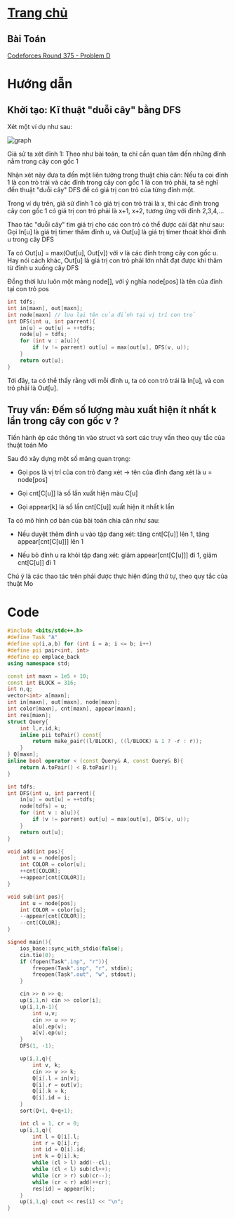 # [Trang chủ](https://ppap-1264589.github.io/interesting-solution)

## Bài Toán
[Codeforces Round 375 - Problem D](https://codeforces.com/contest/375/problem/D)

# Hướng dẫn

## Khởi tạo: Kĩ thuật "duỗi cây" bằng DFS

Xét một ví dụ như sau:

![graph](https://user-images.githubusercontent.com/88699088/140309883-a7223fbe-211a-43bc-8e9d-9e5becf73979.png)

Giả sử ta xét đỉnh 1: Theo như bài toán, ta chỉ cần quan tâm đến những đỉnh nằm trong cây con gốc 1

Nhận xét này đưa ta đến một liên tưởng trong thuật chia căn: Nếu ta coi đỉnh 1 là con trỏ trái và các đỉnh trong cây con gốc 1 là con trỏ phải, ta sẽ nghĩ đến thuật "duỗi cây" DFS để có giá trị con trỏ của từng đỉnh một.

Trong ví dụ trên, giả sử đỉnh 1 có giá trị con trỏ trái là x, thì các đỉnh trong cây con gốc 1 có giá trị con trỏ phải là x+1, x+2, tương ứng với đỉnh 2,3,4,...

Thao tác "duỗi cây" tìm giá trị cho các con trỏ có thể được cài đặt như sau: Gọi In[u] là giá trị timer thăm đỉnh u, và Out[u] là giá trị timer thoát khỏi đỉnh u trong cây DFS

Ta có Out[u] = max(Out[u], Out[v]) với v là các đỉnh trong cây con gốc u. Hay nói cách khác, Out[u] là giá trị con trỏ phải lớn nhất đạt được khi thăm từ đỉnh u xuống cây DFS

Đồng thời lưu luôn một mảng node[], với ý nghĩa node[pos] là tên của đỉnh tại con trỏ pos
```c++
int tdfs;
int in[maxn], out[maxn];
int node[maxn] // lưu lại tên của đỉnh tại vị trí con trỏ
int DFS(int u, int parrent){
    in[u] = out[u] = ++tdfs;
    node[u] = tdfs;
    for (int v : a[u]){
        if (v != parrent) out[u] = max(out[u], DFS(v, u));
    }
    return out[u];
}
```

Tới đây, ta có thể thấy rằng với mỗi đỉnh u, ta có con trỏ trái là In[u], và con trỏ phải là Out[u]. 

## Truy vấn: Đếm số lượng màu xuất hiện ít nhất k lần trong cây con gốc v ?

Tiến hành ép các thông tin vào struct và sort các truy vấn theo quy tắc của thuật toán Mo

Sau đó xây dựng một số mảng quan trọng:

- Gọi pos là vị trí của con trỏ đang xét 
    -> tên của đỉnh đang xét là u = node[pos]

- Gọi cnt[C[u]] là số lần xuất hiện màu C[u]

- Gọi appear[k] là số lần cnt[C[u]] xuất hiện ít nhất k lần

Ta có mô hình cơ bản của bài toán chia căn như sau:

- Nếu duyệt thêm đỉnh u vào tập đang xét: tăng cnt[C[u]] lên 1, tăng appear[cnt[C[u]]] lên 1
 
- Nếu bỏ đỉnh u ra khỏi tập đang xét: giảm appear[cnt[C[u]]] đi 1, giảm cnt[C[u]] đi 1

Chú ý là các thao tác trên phải được thực hiện đúng thứ tự, theo quy tắc của thuật Mo

# Code
```c++
#include <bits/stdc++.h>
#define Task "A"
#define up(i,a,b) for (int i = a; i <= b; i++)
#define pii pair<int, int>
#define ep emplace_back
using namespace std;

const int maxn = 1e5 + 10;
const int BLOCK = 316;
int n,q;
vector<int> a[maxn];
int in[maxn], out[maxn], node[maxn];
int color[maxn], cnt[maxn], appear[maxn];
int res[maxn];
struct Query{
    int l,r,id,k;
    inline pii toPair() const{
        return make_pair((l/BLOCK), ((l/BLOCK) & 1 ? -r : r));
    }
} Q[maxn];
inline bool operator < (const Query& A, const Query& B){
    return A.toPair() < B.toPair();
}

int tdfs;
int DFS(int u, int parrent){
    in[u] = out[u] = ++tdfs;
    node[tdfs] = u;
    for (int v : a[u]){
        if (v != parrent) out[u] = max(out[u], DFS(v, u));
    }
    return out[u];
}

void add(int pos){
    int u = node[pos];
    int COLOR = color[u];
    ++cnt[COLOR];
    ++appear[cnt[COLOR]];
}

void sub(int pos){
    int u = node[pos];
    int COLOR = color[u];
    --appear[cnt[COLOR]];
    --cnt[COLOR];
}

signed main(){
    ios_base::sync_with_stdio(false);
    cin.tie(0);
    if (fopen(Task".inp", "r")){
        freopen(Task".inp", "r", stdin);
        freopen(Task".out", "w", stdout);
    }

    cin >> n >> q;
    up(i,1,n) cin >> color[i];
    up(i,1,n-1){
        int u,v;
        cin >> u >> v;
        a[u].ep(v);
        a[v].ep(u);
    }
    DFS(1, -1);

    up(i,1,q){
        int v, k;
        cin >> v >> k;
        Q[i].l = in[v];
        Q[i].r = out[v];
        Q[i].k = k;
        Q[i].id = i;
    }
    sort(Q+1, Q+q+1);

    int cl = 1, cr = 0;
    up(i,1,q){
        int l = Q[i].l;
        int r = Q[i].r;
        int id = Q[i].id;
        int k = Q[i].k;
        while (cl > l) add(--cl);
        while (cl < l) sub(cl++);
        while (cr > r) sub(cr--);
        while (cr < r) add(++cr);
        res[id] = appear[k];
    }
    up(i,1,q) cout << res[i] << "\n";
}
```
